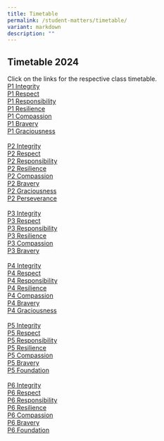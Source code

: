 ```yaml
---
title: Timetable
permalink: /student-matters/timetable/
variant: markdown
description: ""
---
```

Timetable 2024
-----------------------
Click on the links for the respective class timetable.<br>
[P1 Integrity](/files/Timetable/P1_Integrity.pdf)<br>
[P1 Respect](/files/Timetable/P1_Respect.pdf)<br>
[P1 Responsibility](/files/Timetable/P1_Responsibility.pdf)<br>
[P1 Resilience](/files/Timetable/P1_Resilience.pdf)<br>
[P1 Compassion](/files/Timetable/P1_Compassion.pdf)<br>
[P1 Bravery](/files/Timetable/P1_Bravery.pdf)<br>
[P1 Graciousness](/files/Timetable/P1_Graciousness.pdf)<br>
<br>
[P2 Integrity](/files/Timetable/P2_Integrity.pdf)<br>
[P2 Respect](/files/Timetable/P2_Respect.pdf)<br>
[P2 Responsibility](/files/Timetable/P2_Responsibility.pdf)<br>
[P2 Resilience](/files/Timetable/P2_Resilience.pdf)<br>
[P2 Compassion](/files/Timetable/P2_Compassion.pdf)<br>
[P2 Bravery](/files/Timetable/P2_Bravery.pdf)<br>
[P2 Graciousness](/files/Timetable/P2_Graciousness.pdf)<br>
[P2 Perseverance](/files/Timetable/P2_Perseverance.pdf)<br>
<br>
[P3 Integrity](/files/Timetable/P3_Integrity.pdf)<br>
[P3 Respect](/files/Timetable/P3_Respect.pdf)<br>
[P3 Responsibility](/files/Timetable/P3_Responsibility.pdf)<br>
[P3 Resilience](/files/Timetable/P3_Resilience.pdf)<br>
[P3 Compassion](/files/Timetable/P3_Compassion.pdf)<br>
[P3 Bravery](/files/Timetable/P3_Bravery.pdf)<br>
<br>
[P4 Integrity](/files/Timetable/P4_Integrity.pdf)<br>
[P4 Respect](/files/Timetable/P4_Respect.pdf)<br>
[P4 Responsibility](/files/Timetable/P4_Responsibility.pdf)<br>
[P4 Resilience](/files/Timetable/P4_Resilience.pdf)<br>
[P4 Compassion](/files/Timetable/P4_Compassion.pdf)<br>
[P4 Bravery](/files/Timetable/P4_Bravery.pdf)<br>
[P4 Graciousness](/files/Timetable/P4_Graciousness.pdf)<br>
<br>
[P5 Integrity](/files/Timetable/P5_Integrity.pdf)<br>
[P5 Respect](/files/Timetable/P5_Respect.pdf)<br>
[P5 Responsibility](/files/Timetable/P5_Responsibility.pdf)<br>
[P5 Resilience](/files/Timetable/P5_Resilience.pdf)<br>
[P5 Compassion](/files/Timetable/P5_Compassion.pdf)<br>
[P5 Bravery](/files/Timetable/P5_Bravery.pdf)<br>
[P5 Foundation](/files/Timetable/P5_Foundation.pdf)<br>
<br>
[P6 Integrity](/files/Timetable/P6_Integrity.pdf)<br>
[P6 Respect](/files/Timetable/P6_Respect.pdf)<br>
[P6 Responsibility](/files/Timetable/P6_Responsibility.pdf)<br>
[P6 Resilience](/files/Timetable/P6_Resilience.pdf)<br>
[P6 Compassion](/files/Timetable/P6_Compassion.pdf)<br>
[P6 Bravery](/files/Timetable/P6_Bravery.pdf)<br>
[P6 Foundation](/files/Timetable/P6_Foundation.pdf)<br>